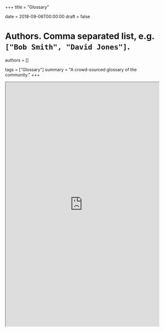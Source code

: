+++
title = "Glossary"

date = 2018-09-06T00:00:00
draft = false

# Authors. Comma separated list, e.g. `["Bob Smith", "David Jones"]`.
authors = []

tags = ["Glossary"]
summary = "A crowd-sourced glossary of the community."
+++

<iframe name="embed_readwrite" src="https://etherpad.net/p/LAUMN-Glossary?showControls=true&showChat=true&showLineNumbers=true&useMonospaceFont=false" width = "100%" height = "800px"></iframe>
